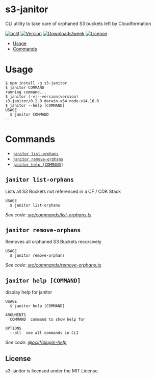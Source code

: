 s3-janitor
==========

CLI utility to take care of orphaned S3 buckets left by Cloudformation

[![oclif](https://img.shields.io/badge/cli-oclif-brightgreen.svg)](https://oclif.io)
[![Version](https://img.shields.io/npm/v/s3-janitor.svg)](https://npmjs.org/package/s3-janitor)
[![Downloads/week](https://img.shields.io/npm/dw/s3-janitor.svg)](https://npmjs.org/package/s3-janitor)
[![License](https://img.shields.io/github/license/jensgerdes/s3-janitor)](https://github.com/jensgerdes/s3-janitor/blob/main/package.json)

<!-- toc -->
* [Usage](#usage)
* [Commands](#commands)
<!-- tocstop -->
# Usage
<!-- usage -->
```sh-session
$ npm install -g s3-janitor
$ janitor COMMAND
running command...
$ janitor (-v|--version|version)
s3-janitor/0.2.0 darwin-x64 node-v14.16.0
$ janitor --help [COMMAND]
USAGE
  $ janitor COMMAND
...
```
<!-- usagestop -->
# Commands
<!-- commands -->
* [`janitor list-orphans`](#janitor-list-orphans)
* [`janitor remove-orphans`](#janitor-remove-orphans)
* [`janitor help [COMMAND]`](#janitor-help-command)

## `janitor list-orphans`

Lists all S3 Buckets not referenced in a CF / CDK Stack

```
USAGE
  $ janitor list-orphans
```

_See code: [src/commands/list-orphans.ts](https://github.com/jensgerdes/s3-janitor/blob/main/src/commands/list-orphans.ts)_

## `janitor remove-orphans`

Removes all orphaned S3 Buckets recursively

```
USAGE
  $ janitor remove-orphans
```

_See code: [src/commands/remove-orphans.ts](https://github.com/jensgerdes/s3-janitor/blob/main/src/commands/remove-orphans.ts)_

## `janitor help [COMMAND]`

display help for janitor

```
USAGE
  $ janitor help [COMMAND]

ARGUMENTS
  COMMAND  command to show help for

OPTIONS
  --all  see all commands in CLI
```

_See code: [@oclif/plugin-help](https://github.com/oclif/plugin-help/blob/v3.2.2/src/commands/help.ts)_

<!-- commandsstop -->

## License
s3-janitor is licensed under the MIT License.
